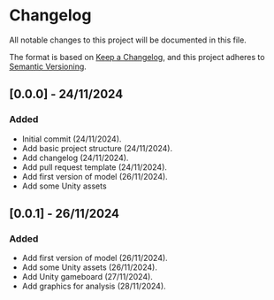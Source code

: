# Changelog

All notable changes to this project will be documented in this file.

The format is based on [Keep a Changelog](https://keepachangelog.com/en/1.1.0/),
and this project adheres to [Semantic Versioning](https://semver.org/spec/v2.0.0.html).

## [0.0.0] - 24/11/2024

### Added

- Initial commit (24/11/2024).
- Add basic project structure (24/11/2024).
- Add changelog (24/11/2024).
- Add pull request template (24/11/2024).
- Add first version of model (26/11/2024).
- Add some Unity assets

## [0.0.1] - 26/11/2024

### Added
- Add first version of model (26/11/2024).
- Add some Unity assets (26/11/2024).
- Add Unity gameboard (27/11/2024).
- Add graphics for analysis (28/11/2024).
